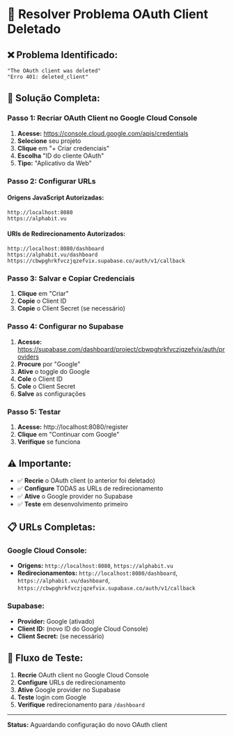 # 🔧 Resolver Problema OAuth Client Deletado

## ❌ **Problema Identificado:**
```
"The OAuth client was deleted"
"Erro 401: deleted_client"
```

## 🚀 **Solução Completa:**

### **Passo 1: Recriar OAuth Client no Google Cloud Console**

1. **Acesse:** https://console.cloud.google.com/apis/credentials
2. **Selecione** seu projeto
3. **Clique** em "+ Criar credenciais"
4. **Escolha** "ID do cliente OAuth"
5. **Tipo:** "Aplicativo da Web"

### **Passo 2: Configurar URLs**

#### **Origens JavaScript Autorizadas:**
```
http://localhost:8080
https://alphabit.vu
```

#### **URIs de Redirecionamento Autorizados:**
```
http://localhost:8080/dashboard
https://alphabit.vu/dashboard
https://cbwpghrkfvczjqzefvix.supabase.co/auth/v1/callback
```

### **Passo 3: Salvar e Copiar Credenciais**

1. **Clique** em "Criar"
2. **Copie** o Client ID
3. **Copie** o Client Secret (se necessário)

### **Passo 4: Configurar no Supabase**

1. **Acesse:** https://supabase.com/dashboard/project/cbwpghrkfvczjqzefvix/auth/providers
2. **Procure** por "Google"
3. **Ative** o toggle do Google
4. **Cole** o Client ID
5. **Cole** o Client Secret
6. **Salve** as configurações

### **Passo 5: Testar**

1. **Acesse:** http://localhost:8080/register
2. **Clique** em "Continuar com Google"
3. **Verifique** se funciona

## ⚠️ **Importante:**

- ✅ **Recrie** o OAuth client (o anterior foi deletado)
- ✅ **Configure** TODAS as URLs de redirecionamento
- ✅ **Ative** o Google provider no Supabase
- ✅ **Teste** em desenvolvimento primeiro

## 📋 **URLs Completas:**

### **Google Cloud Console:**
- **Origens:** `http://localhost:8080`, `https://alphabit.vu`
- **Redirecionamentos:** `http://localhost:8080/dashboard`, `https://alphabit.vu/dashboard`, `https://cbwpghrkfvczjqzefvix.supabase.co/auth/v1/callback`

### **Supabase:**
- **Provider:** Google (ativado)
- **Client ID:** (novo ID do Google Cloud Console)
- **Client Secret:** (se necessário)

## 🔄 **Fluxo de Teste:**

1. **Recrie** OAuth client no Google Cloud Console
2. **Configure** URLs de redirecionamento
3. **Ative** Google provider no Supabase
4. **Teste** login com Google
5. **Verifique** redirecionamento para `/dashboard`

---

**Status:** Aguardando configuração do novo OAuth client
